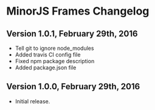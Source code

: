 # MinorJS Frames Changelog

## Version 1.0.1, February 29th, 2016

* Tell git to ignore node_modules
* Added travis CI config file
* Fixed npm package description
* Added package.json file

## Version 1.0.0, February 29th, 2016

* Initial release.